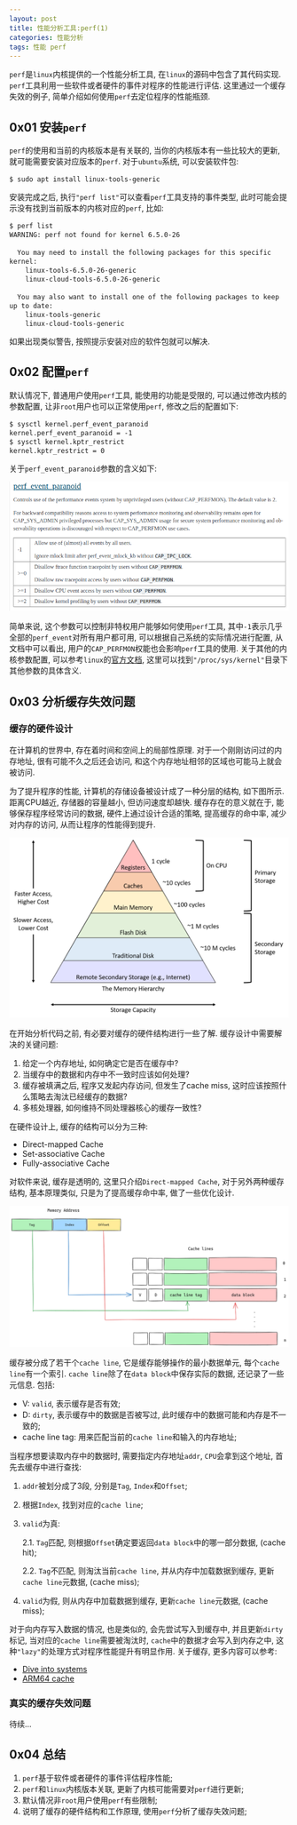 ```yaml
---
layout: post
title: 性能分析工具:perf(1)
categories: 性能分析
tags: 性能 perf
---
```


`perf`是`linux`内核提供的一个性能分析工具, 在`linux`的源码中包含了其代码实现. `perf`工具利用一些软件或者硬件的事件对程序的性能进行评估. 这里通过一个缓存失效的例子, 简单介绍如何使用`perf`去定位程序的性能瓶颈.

## 0x01 安装`perf`

`perf`的使用和当前的内核版本是有关联的, 当你的内核版本有一些比较大的更新, 就可能需要安装对应版本的`perf`. 对于`ubuntu`系统, 可以安装软件包:

```shell
$ sudo apt install linux-tools-generic
```

安装完成之后, 执行`"perf list"`可以查看`perf`工具支持的事件类型, 此时可能会提示没有找到当前版本的内核对应的`perf`, 比如:

```shell
$ perf list
WARNING: perf not found for kernel 6.5.0-26

  You may need to install the following packages for this specific kernel:
    linux-tools-6.5.0-26-generic
    linux-cloud-tools-6.5.0-26-generic

  You may also want to install one of the following packages to keep up to date:
    linux-tools-generic
    linux-cloud-tools-generic
```
如果出现类似警告, 按照提示安装对应的软件包就可以解决.

## 0x02 配置`perf`

默认情况下, 普通用户使用`perf`工具, 能使用的功能是受限的, 可以通过修改内核的参数配置, 让非`root`用户也可以正常使用`perf`, 修改之后的配置如下:

```shell
$ sysctl kernel.perf_event_paranoid 
kernel.perf_event_paranoid = -1
$ sysctl kernel.kptr_restrict 
kernel.kptr_restrict = 0
```

关于`perf_event_paranoid`参数的含义如下:

![alt text](<../assets/img/posts/2024-04-01-性能分析工具perf1/1.png>)

简单来说, 这个参数可以控制非特权用户能够如何使用`perf`工具, 其中`-1`表示几乎全部的`perf_event`对所有用户都可用, 可以根据自己系统的实际情况进行配置, 从文档中可以看出, 用户的`CAP_PERFMON`权能也会影响`perf`工具的使用. 关于其他的内核参数配置, 可以参考`linux`的[官方文档](https://docs.kernel.org/admin-guide/sysctl/kernel.html), 这里可以找到`"/proc/sys/kernel"`目录下其他参数的具体含义.

## 0x03 分析缓存失效问题

### 缓存的硬件设计

在计算机的世界中, 存在着时间和空间上的局部性原理. 对于一个刚刚访问过的内存地址, 很有可能不久之后还会访问, 和这个内存地址相邻的区域也可能马上就会被访问.

为了提升程序的性能, 计算机的存储设备被设计成了一种分层的结构, 如下图所示. 距离CPU越近, 存储器的容量越小, 但访问速度却越快. 缓存存在的意义就在于, 能够保存程序经常访问的数据, 硬件上通过设计合适的策略, 提高缓存的命中率, 减少对内存的访问, 从而让程序的性能得到提升.

![alt text](../assets/img/posts/2024-04-01-性能分析工具perf1/2.png)

在开始分析代码之前, 有必要对缓存的硬件结构进行一些了解. 缓存设计中需要解决的关键问题:

1. 给定一个内存地址, 如何确定它是否在缓存中?
2. 当缓存中的数据和内存中不一致时应该如何处理?
3. 缓存被填满之后, 程序又发起内存访问, 但发生了cache miss, 这时应该按照什么策略去淘汰已经缓存的数据?
4. 多核处理器, 如何维持不同处理器核心的缓存一致性?

在硬件设计上, 缓存的结构可以分为三种:
- Direct-mapped Cache
- Set-associative Cache
- Fully-associative Cache

对软件来说, 缓存是透明的, 这里只介绍`Direct-mapped Cache`, 对于另外两种缓存结构, 基本原理类似, 只是为了提高缓存命中率, 做了一些优化设计.

![alt text](../assets/img/posts/2024-04-01-性能分析工具perf1/3.png)

缓存被分成了若干个`cache line`, 它是缓存能够操作的最小数据单元, 每个`cache line`有一个索引. `cache line`除了在`data block`中保存实际的数据, 还记录了一些元信息. 包括:

- V: `valid`, 表示缓存是否有效;
- D: `dirty`, 表示缓存中的数据是否被写过, 此时缓存中的数据可能和内存是不一致的;
- cache line tag: 用来匹配当前的`cache line`和输入的内存地址;

当程序想要读取内存中的数据时, 需要指定内存地址`addr`, `CPU`会拿到这个地址, 首先去缓存中进行查找:

1. `addr`被划分成了3段, 分别是`Tag`, `Index`和`Offset`;
2. 根据`Index`, 找到对应的`cache line`;

3. `valid`为真:

   2.1. `Tag`匹配, 则根据`Offset`确定要返回`data block`中的哪一部分数据, (cache hit);

   2.2. `Tag`不匹配, 则淘汰当前`cache line`, 并从内存中加载数据到缓存, 更新`cache line`元数据, (cache miss);

4. `valid`为假, 则从内存中加载数据到缓存, 更新`cache line`元数据, (cache miss);

对于向内存写入数据的情况, 也是类似的, 会先尝试写入到缓存中, 并且更新`dirty`标记, 当对应的`cache line`需要被淘汰时, `cache`中的数据才会写入到内存之中, 这种`"lazy"`的处理方式对程序性能提升有明显作用. 关于缓存, 更多内容可以参考:

- [Dive into systems](https://diveintosystems.org/book/C11-MemHierarchy/caching.html#_cpu_caches)
- [ARM64 cache](https://developer.arm.com/documentation/den0024/a/Caches/Cache-terminology)

### 真实的缓存失效问题

待续...

## 0x04 总结

1. `perf`基于软件或者硬件的事件评估程序性能;
2. `perf`和`linux`内核版本关联, 更新了内核可能需要对`perf`进行更新;
3. 默认情况非`root`用户使用`perf`有些限制;
4. 说明了缓存的硬件结构和工作原理, 使用`perf`分析了缓存失效问题;
